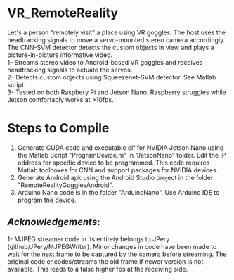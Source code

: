 # VR_RemoteReality
Let's a person "remotely visit" a place using VR goggles. The host uses the headtracking signals to move a servo-mounted stereo camera accordingly. The CNN-SVM detector detects the custom objects in view and plays a picture-in-picture informative video.  
1- Streams stereo video to Android-based VR goggles and receives headtracking signals to actuate the servos.  
2- Detects custom objects using Squeezenet-SVM detector. See Matlab script.  
3- Tested on both Raspbery Pi and Jetson Nano. Raspberry struggles while Jetson comfortably works at >10fps.

# Steps to Compile  
1. Generate CUDA code and executable elf for NVIDIA Jetson Nano using the Matlab Script "ProgramDevice.m" in "JetsonNano" folder. Edit the IP address for specific device to be programmed. This code requires Matlab toolboxes for CNN and support packages for NVIDIA devices.  
2. Generate Android apk using the Android Studio project in the folder "RemoteRealityGogglesAndroid".  
3. Arduino Nano code is in the folder "ArduinoNano". Use Arduino IDE to program the device.  

## *Acknowledgements*:  

1- MJPEG streamer code in its entirety belongs to JPery (github/JPery/MJPEGWriter). Minor changes in code have been made to wait for the next frame to be captured by the camera before streaming. The original code encodes/streams the old frame if newer version is not available. This leads to a false higher fps at the receiving side.    
